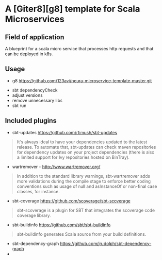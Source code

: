 # A [Giter8][g8] template for Scala Microservices
## Field of application
A blueprint for a scala micro service that processes http requests and that can be deployed in k8s.
## Usage
+ g8 https://github.com/123avi/neura-microservice-template-master.git
* sbt dependencyCheck
* adjust versions
* remove unnecessary libs 
* sbt run

## Included plugins 
+ sbt-updates https://github.com/rtimush/sbt-updates
> It's always ideal to have your dependencies updated to the latest release. To automate that, sbt-updates can check maven repositories for dependency updates on your project dependencies (there is also a limited support for Ivy repositories hosted on BinTray).
+ wartremover - http://www.wartremover.org/
> In addition to the standard library warnings, sbt-wartremover adds more validations during the compile stage to enforce better coding conventions such as usage of null and asInstanceOf or non-final case classes, for instance.
+ sbt-coverage https://github.com/scoverage/sbt-scoverage
> sbt-scoverage is a plugin for SBT that integrates the scoverage code coverage library.
+ sbt-buildinfo https://github.com/sbt/sbt-buildinfo
> sbt-buildinfo generates Scala source from your build definitions.
  
+ sbt-dependency-graph https://github.com/jrudolph/sbt-dependency-graph
+